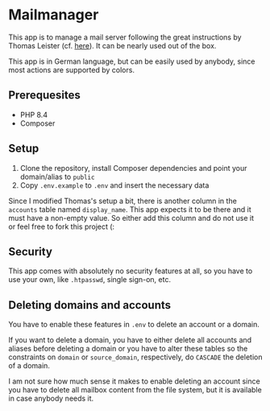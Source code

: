 # Mailmanager

This app is to manage a mail server following the great instructions by Thomas Leister (cf. [here](https://thomas-leister.de/mailserver-debian-buster/)). It can be nearly used out of the box.

This app is in German language, but can be easily used by anybody, since most actions are supported by colors.

## Prerequesites

- PHP 8.4
- Composer

## Setup

1. Clone the repository, install Composer dependencies and point your domain/alias to `public`
1. Copy `.env.example` to `.env` and insert the necessary data

Since I modified Thomas's setup a bit, there is another column in the `accounts` table named `display_name`. This app expects it to be there and it must have a non-empty value. So either add this column and do not use it or feel free to fork this project (:

## Security
This app comes with absolutely no security features at all, so you have to use your own, like `.htpasswd`, single sign-on, etc.

## Deleting domains and accounts

You have to enable these features in `.env` to delete an account or a domain.

If you want to delete a domain, you have to either delete all accounts and aliases before deleting a domain or you have to alter these tables so the constraints on `domain` or `source_domain`, respectively, do `CASCADE` the deletion of a domain.

I am not sure how much sense it makes to enable deleting an account since you have to delete all mailbox content from the file system, but it is available in case anybody needs it.